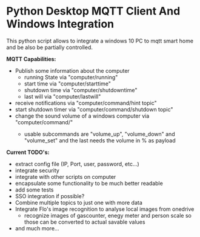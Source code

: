 # Python Desktop MQTT Client And Windows Integration

This python script allows to integrate a windows 10 PC to mqtt smart home and be also be partially controlled.

__MQTT Capabilities:__
- Publish some information about the computer
    - running State via "computer/running"
    - start time via "computer/starttime"
    - shutdown time via "computer/shutdowntime"
    - last will via "computer/lastwill"
- receive notifications via "computer/command/hint topic"
- start shutdown timer via "computer/command/shutdown topic"
- change the sound volume of a windows computer via "computer/command/<subcommand>"
  - usable subcommands are "volume_up", "volume_down" and "volume_set" and the last needs the volume in % as payload

__Current TODO's:__
- extract config file (IP, Port, user, password, etc...)
- integrate security
- integrate with other scripts on computer
- encapsulate some functionality to be much better readable
- add some tests
- SSO integration if possible?
- Combine multiple topics to just one with more data
- Integrate Flo's image recognition to analyse local images from onedrive
  - recognize images of gascounter, enegy meter and person scale so those can be converted to actual savable values
- and much more...